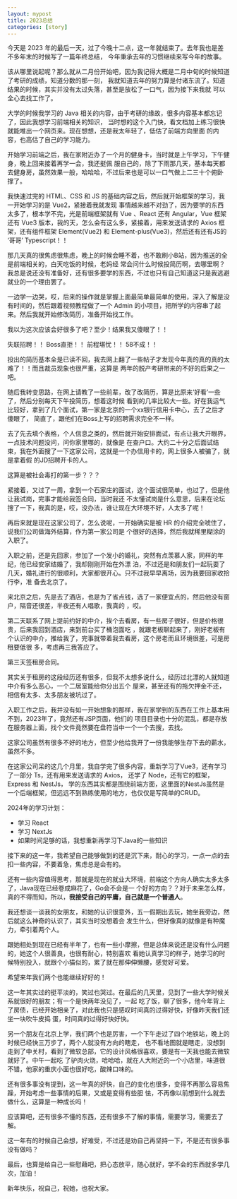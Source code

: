 ```yaml
---
layout: mypost
title: 2023总结
categories: [story]
---
```


今天是 2023 年的最后一天，过了今晚十二点，这一年就结束了。去年我也是差不多年末的时候写了一篇年终总结，
今年秉承去年的习惯继续来写今年的故事。

该从哪里说起呢？那么就从二月份开始吧，因为我记得大概是二月中旬的时候知道了考研的成绩，知道分数的那一刻，
我就知道去年的努力算是付诸东流了。知道结果的时候，其实并没有太过失落，甚至是放松了一口气，因为接下来我就
可以全心去找工作了。

大学的时候我学习的 Java 相关的内容，由于考研的缘故，很多内容基本都忘记了，因此我想学习前端相关的知识，
当时想的这个入门快，看文档加上练习很快就能堆出一个网页来。现在想想，还是我太年轻了，低估了前端方向里面
的内容，也高估了自己的学习能力。

开始学习前端之后，我在家附近办了一个月的健身卡，当时就是上午学习，下午健身，晚上回来接着再学一会，我还挺佩
服自己的，除了下雨那几天，基本每天都去健身房，虽然效果一般，哈哈哈，不过后来也是可以一口气做上二三十个俯卧
撑了。

我快速过完的 HTML、CSS 和 JS 的基础内容之后，然后就开始框架的学习，我一开始学习的是 Vue2，紧接着我就发现
事情越来越不对劲了，因为要学的东西太多了，根本学不完，光是前端框架就有 Vue 、React 还有 Angular，Vue 框架
还有 Vue3 版本，我的天，怎么会有这么多，紧接着，用来发送请求的 Axios 框架，还有组件框架 Element(Vue2) 和
Element-plus(Vue3)，然后还有还有JS的 ‘哥哥’ Typescript！！

那几天真的很焦虑很焦虑，晚上的时候会睡不着，也不敢刷小B站，因为推送的全是前端相关的，白天吃饭的时候，老妈经
常会问什么时候投简历啊，去哪里啊？我总是说还没有准备好，还有很多要学的东西，不过也只有自己知道这只是我逃避
就业的一个理由罢了。

一边学一边哭，哎，后来的操作就是掌握上面最简单最简单的使用，深入了解是没有时间的，然后跟着视频教程做了一个 
Admin 的小项目，把所学的内容串了起来。然后我就开始修改简历，准备开始找工作。

我以为这次应该会好很多了吧？至少！结果我又傻眼了！！

失联招聘！！
Boss直拒！！
前程堪忧！！
58不成！！

投出的简历基本全是已读不回，我去网上翻了一些帖子才发现今年真的真的真的太难了！！而且裁员现象也很严重，这算是
两年的脱产考研带来的不好的后果之一吧。

随后我转变思路，在网上请教了一些前辈，改了改简历，算是比原来‘好看’一些了，然后分别每天下午投简历，想着这时候
看到的几率比较大一些。好在我运气比较好，拿到了几个面试，第一家是北京的一个xx银行信用卡中心，去了之后才傻眼了，
简直了，跟他们在Boss上写的招聘需求完全不一样。

去了先去填个表格，个人信息之类的，然后就开始安排面试，有点让我大开眼界，一点技术问题没问，问你家里哪的，就像是
在查户口。大约二十分之后面试结束，我在外面搜了一下这家公司，这就是一个办信用卡的，网上很多人被骗了，就是拿着假
的JD招聘开卡的人。

这算是被社会毒打的第一步？？？

紧接着，又过了一周，拿到一个石家庄的面试，这个面试很简单，也过了，但是他让我试岗，完事才能给我签合同，当时我还
不太懂试岗是什么意思，后来在论坛搜了一下，我真的是，哎，没办法，谁让现在大环境不好，人太多了呢！

再后来就是现在这家公司了，怎么说呢，一开始确实是被 HR 的介绍完全唬住了，说我们公司做海外结算，作为第一家公司是
 个很好的选择，然后我就稀里糊涂的入职了。

入职之前，还是先回家，参加了一个发小的婚礼，突然有点羡慕人家，同样的年纪，他已经安家结婚了，我却刚刚开始在外漂
泊，不过还是和朋友们一起玩耍了几天，婚礼进行的很顺利，大家都很开心。只不过我早早离场，因为我要回家收拾行李，准
备去北京了。

来北京之后，先是去了酒店，也是为了省点钱，选了一家便宜点的，然后他没有窗户，隔音还很差，半夜还有人唱歌，我真的
，哎。

第二天联系了网上提前约好的中介，挨个去看房，有一些房子很好，但是价格很贵，后来我回到酒店，来到前台买了桶泡面吃
，就跟老板聊起来了，刚好老板有个认识的中介，推给我了，完事就带着我去看房，这个房老而且环境很差，可是房租要低很
多，考虑再三我答应了。

第三天签租房合同。

其实关于租房的这段经历还有很多，但我不太想多说什么，经历过北漂的人就知道中介有多么恶心，一个二居室能给你分出五个
屋来，甚至还有的拖欠押金不还，相信有太多、太多朋友被坑过了。

入职工作之后，我并没有如一开始想象的那样，我在家学到的东西在工作上基本用不到，2023年了，竟然还有JSP页面，他们的
项目目录也十分的混乱，都是存放在服务器上面，找个文件竟然要在盘符当中一个一个去搜，去找。

这家公司虽然有很多不好的地方，但至少他给我开了一份我能够生存下去的薪水，虽然不多。

在这家公司呆的这几个月里，我自学完了很多内容，重新学习了Vue3，还有学习了一部分 Ts，还有用来发送请求的 Axios，
还学了 Node，还有它的框架，Express 和 NestJs，
学的东西其实都是围绕前端方面，这里面的NestJs虽然是一个后端框架，但远远不到熟练使用的地方，也仅仅是写简单的CRUD。

2024年的学习计划：
* 学习 React
* 学习 NextJs
* 如果时间足够的话，我想重新再学习下Java的一些知识

接下来的这一年，我希望自己能够做到的还是沉下来，耐心的学习，一点一点的去扣一些内容，不要着急，焦虑总是会有的。

还有一些内容值得思考，那就是现在的就业大环境，前端这个方向人确实太多太多了，Java现在已经卷成麻花了，Go会不会是一 
 个好的方向？？对于未来怎么样，真的不得而知，所以，**我接受自己的平庸，自己就是一个普通人**。

我还想谈一谈我的女朋友，和她的认识很意外，五一假期出去玩，她坐我旁边，然后就这么神奇的认识了，其实当时没想着会
发生什么，但好像真的就像是有种魔力，牵引着两个人。

跟她相处到现在已经有半年了，也有一些小摩擦，但是总体来说还是没有什么问题的，她这个人很善良，也很有耐心，特别喜欢
看她认真学习的样子，她学习的时候特别投入，就跟个小猫似的，累了就在那伸伸懒腰，感觉好可爱。

希望来年我们两个也能继续好好的！

这一年其实过的挺平淡的，笑过也哭过。在最后的几天里，见到了一些大学时候关系就很好的朋友；有一个是快两年没见了，一起
吃了饭，聊了很多，他今年背上了房债，已经开始相亲了，对此我也只是感叹时间真的过得好快，好像昨天我们还坐一块吹牛皮捣
蛋，时间真的过得好快好快。

另一个朋友在北京上学，我们两个也是厉害，一个下午走过了四个地铁站，晚上的时候已经快三万步了，两个人就没有方向的瞎走，
也不看地图就是瞎走，没想到走到了中关村，看到了微软总部，它的设计风格很喜欢，要是有一天我也能去微软就好了。中午一起吃
了驴肉火烧，哈哈哈，就在人大附近的一个小店里，味道很不错，他家的重庆小面也很好吃，酸辣口味的。

还有很多事没有提到，这一年真的好快，自己的变化也很多，变得不再那么容易焦躁，开始考虑一些事情的后果，又或是变得有些胆
怯，不再像以前想到什么就去做什么，这算是一种成长吗！

应该算吧，还有很多不懂的东西，还有很多不了解的事情，需要学习，需要去了解。

这一年有的时候自己会想，好难受，不过还是劝自己再坚持一下，不是还有很多事没有做吗？

最后，也算是给自己一些慰藉吧，把心态放平，随心就好，学不会的东西就多学几次，加油！

新年快乐，祝自己，祝她，也祝大家。
